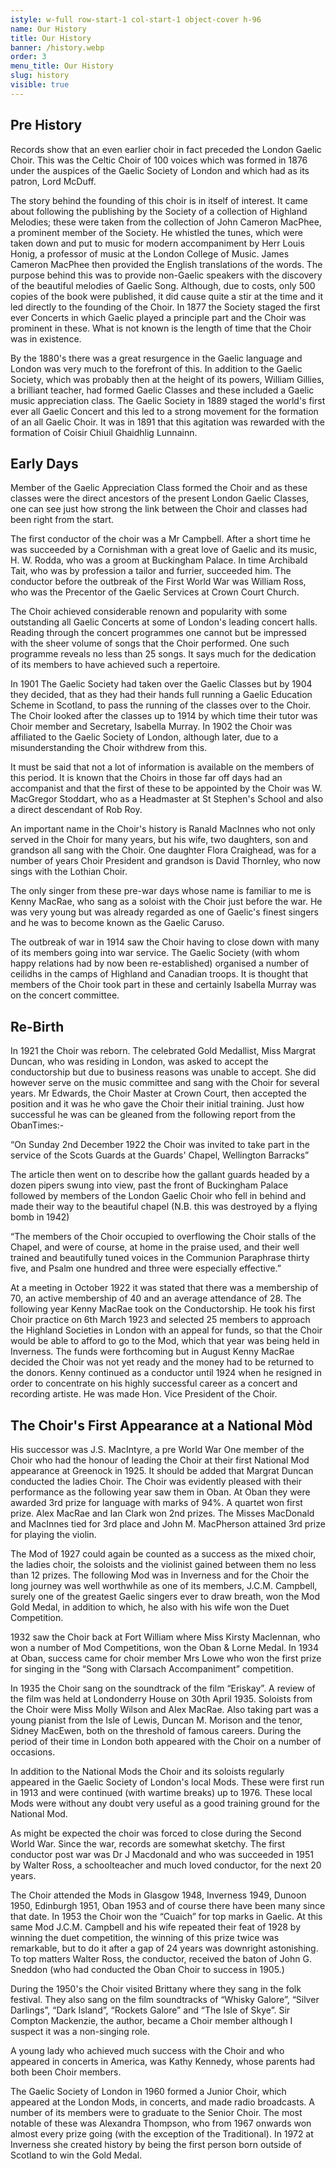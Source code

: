 ```yaml
---
istyle: w-full row-start-1 col-start-1 object-cover h-96
name: Our History
title: Our History
banner: /history.webp
order: 3
menu_title: Our History
slug: history
visible: true
---
```


## Pre History

Records show that an even earlier choir in fact preceded the London Gaelic Choir. This was the Celtic Choir of 100 voices which was formed in 1876 under the auspices of the Gaelic Society of London and which had as its patron, Lord McDuff.

The story behind the founding of this choir is in itself of interest. It came about following the publishing by the Society of a collection of Highland Melodies; these were taken from the collection of John Cameron MacPhee, a prominent member of the Society. He whistled the tunes, which were taken down and put to music for modern accompaniment by Herr Louis Honig, a professor of music at the London College of Music. James Cameron MacPhee then provided the English translations of the words. The purpose behind this was to provide non-Gaelic speakers with the discovery of the beautiful melodies of Gaelic Song. Although, due to costs, only 500 copies of the book were published, it did cause quite a stir at the time and it led directly to the founding of the Choir. In 1877 the Society staged the first ever Concerts in which Gaelic played a principle part and the Choir was prominent in these. What is not known is the length of time that the Choir was in existence.

By the 1880's there was a great resurgence in the Gaelic language and London was very much to the forefront of this. In addition to the Gaelic Society, which was probably then at the height of its powers, William Gillies, a brilliant teacher, had formed Gaelic Classes and these included a Gaelic music appreciation class. The Gaelic Society in 1889 staged the world's first ever all Gaelic Concert and this led to a strong movement for the formation of an all Gaelic Choir. It was in 1891 that this agitation was rewarded with the formation of Coisir Chiuil Ghaidhlig Lunnainn.

## Early Days

Member of the Gaelic Appreciation Class formed the Choir and as these classes were the direct ancestors of the present London Gaelic Classes, one can see just how strong the link between the Choir and classes had been right from the start.

The first conductor of the choir was a Mr Campbell. After a short time he was succeeded by a Cornishman with a great love of Gaelic and its music, H. W. Rodda, who was a groom at Buckingham Palace. In time Archibald Tait, who was by profession a tailor and furrier, succeeded him. The conductor before the outbreak of the First World War was William Ross, who was the Precentor of the Gaelic Services at Crown Court Church.

The Choir achieved considerable renown and popularity with some outstanding all Gaelic Concerts at some of London's leading concert halls. Reading through the concert programmes one cannot but be impressed with the sheer volume of songs that the Choir performed. One such programme reveals no less than 25 songs. It says much for the dedication of its members to have achieved such a repertoire.

In 1901 The Gaelic Society had taken over the Gaelic Classes but by 1904 they decided, that as they had their hands full running a Gaelic Education Scheme in Scotland, to pass the running of the classes over to the Choir. The Choir looked after the classes up to 1914 by which time their tutor was Choir member and Secretary, Isabella Murray. In 1902 the Choir was affiliated to the Gaelic Society of London, although later, due to a misunderstanding the Choir withdrew from this.

It must be said that not a lot of information is available on the members of this period. It is known that the Choirs in those far off days had an accompanist and that the first of these to be appointed by the Choir was W. MacGregor Stoddart, who as a Headmaster at St Stephen's School and also a direct descendant of Rob Roy.

An important name in the Choir's history is Ranald MacInnes who not only served in the Choir for many years, but his wife, two daughters, son and grandson all sang with the Choir. One daughter Flora Craighead, was for a number of years Choir President and grandson is David Thornley, who now sings with the Lothian Choir.

The only singer from these pre-war days whose name is familiar to me is Kenny MacRae, who sang as a soloist with the Choir just before the war. He was very young but was already regarded as one of Gaelic's finest singers and he was to become known as the Gaelic Caruso.

The outbreak of war in 1914 saw the Choir having to close down with many of its members going into war service. The Gaelic Society (with whom happy relations had by now been re-established) organised a number of ceilidhs in the camps of Highland and Canadian troops. It is thought that members of the Choir took part in these and certainly Isabella Murray was on the concert committee.

## Re-Birth

In 1921 the Choir was reborn. The celebrated Gold Medallist, Miss Margrat Duncan, who was residing in London, was asked to accept the conductorship but due to business reasons was unable to accept. She did however serve on the music committee and sang with the Choir for several years. Mr Edwards, the Choir Master at Crown Court, then accepted the position and it was he who gave the Choir their initial training. Just how successful he was can be gleaned from the following report from the ObanTimes:-

“On Sunday 2nd December 1922 the Choir was invited to take part in the service of the Scots Guards at the Guards' Chapel, Wellington Barracks”

The article then went on to describe how the gallant guards headed by a dozen pipers swung into view, past the front of Buckingham Palace followed by members of the London Gaelic Choir who fell in behind and made their way to the beautiful chapel (N.B. this was destroyed by a flying bomb in 1942)

“The members of the Choir occupied to overflowing the Choir stalls of the Chapel, and were of course, at home in the praise used, and their well trained and beautifully tuned voices in the Communion Paraphrase thirty five, and Psalm one hundred and three were especially effective.”

At a meeting in October 1922 it was stated that there was a membership of 70, an active membership of 40 and an average attendance of 28. The following year Kenny MacRae took on the Conductorship. He took his first Choir practice on 6th March 1923 and selected 25 members to approach the Highland Societies in London with an appeal for funds, so that the Choir would be able to afford to go to the Mod, which that year was being held in Inverness. The funds were forthcoming but in August Kenny MacRae decided the Choir was not yet ready and the money had to be returned to the donors. Kenny continued as a conductor until 1924 when he resigned in order to concentrate on his highly successful career as a concert and recording artiste. He was made Hon. Vice President of the Choir.

## The Choir's First Appearance at a National Mòd

His successor was J.S. MacIntyre, a pre World War One member of the Choir who had the honour of leading the Choir at their first National Mod appearance at Greenock in 1925. It should be added that Margrat Duncan conducted the ladies Choir. The Choir was evidently pleased with their performance as the following year saw them in Oban. At Oban they were awarded 3rd prize for language with marks of 94%. A quartet won first prize. Alex MacRae and Ian Clark won 2nd prizes. The Misses MacDonald and MacInnes tied for 3rd place and John M. MacPherson attained 3rd prize for playing the violin.

The Mod of 1927 could again be counted as a success as the mixed choir, the ladies choir, the soloists and the violinist gained between them no less than 12 prizes. The following Mod was in Inverness and for the Choir the long journey was well worthwhile as one of its members, J.C.M. Campbell, surely one of the greatest Gaelic singers ever to draw breath, won the Mod Gold Medal, in addition to which, he also with his wife won the Duet Competition.

1932 saw the Choir back at Fort William where Miss Kirsty Maclennan, who won a number of Mod Competitions, won the Oban & Lorne Medal. In 1934 at Oban, success came for choir member Mrs Lowe who won the first prize for singing in the “Song with Clarsach Accompaniment” competition.

In 1935 the Choir sang on the soundtrack of the film “Eriskay”. A review of the film was held at Londonderry House on 30th April 1935. Soloists from the Choir were Miss Molly Wilson and Alex MacRae. Also taking part was a young pianist from the Isle of Lewis, Duncan M. Morison and the tenor, Sidney MacEwen, both on the threshold of famous careers. During the period of their time in London both appeared with the Choir on a number of occasions.

In addition to the National Mods the Choir and its soloists regularly appeared in the Gaelic Society of London's local Mods. These were first run in 1913 and were continued (with wartime breaks) up to 1976. These local Mods were without any doubt very useful as a good training ground for the National Mod.

As might be expected the choir was forced to close during the Second World War. Since the war, records are somewhat sketchy. The first conductor post war was Dr J Macdonald and who was succeeded in 1951 by Walter Ross, a schoolteacher and much loved conductor, for the next 20 years.

The Choir attended the Mods in Glasgow 1948, Inverness 1949, Dunoon 1950, Edinburgh 1951, Oban 1953 and of course there have been many since that date. In 1953 the Choir won the “Cuaich” for top marks in Gaelic. At this same Mod J.C.M. Campbell and his wife repeated their feat of 1928 by winning the duet competition, the winning of this prize twice was remarkable, but to do it after a gap of 24 years was downright astonishing. To top matters Walter Ross, the conductor, received the baton of John G. Sneddon (who had conducted the Oban Choir to success in 1905.)

During the 1950's the Choir visited Brittany where they sang in the folk festival. They also sang on the film soundtracks of “Whisky Galore”, “Silver Darlings”, “Dark Island”, “Rockets Galore” and “The Isle of Skye”. Sir Compton Mackenzie, the author, became a Choir member although I suspect it was a non-singing role.

A young lady who achieved much success with the Choir and who appeared in concerts in America, was Kathy Kennedy, whose parents had both been Choir members.

The Gaelic Society of London in 1960 formed a Junior Choir, which appeared at the London Mods, in concerts, and made radio broadcasts. A number of its members were to graduate to the Senior Choir. The most notable of these was Alexandra Thompson, who from 1967 onwards won almost every prize going (with the exception of the Traditional). In 1972 at Inverness she created history by being the first person born outside of Scotland to win the Gold Medal.

